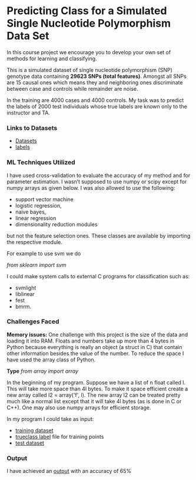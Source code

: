﻿# Predicting Class for a Simulated Single Nucleotide Polymorphism Data Set

In this course project we encourage you to develop your own set of methods for learning and classifying. 

This is a simulated dataset of single nucleotide polymorphism (SNP) genotype data containing **29623 SNPs (total features)**. Amongst all SNPs are 15 causal ones which means they and neighboring ones discriminate between case and controls while remainder are noise.

In the training are 4000 cases and 4000 controls. My task was to predict the labels of 2000 test individuals whose true labels are known only to the instructor and TA. 

### Links to Datasets
 - [Datasets](https://github.com/Gonnuru/Simulated_Single_Nucleotide_Polymorphism/blob/master/testdata.rar)
 - [labels](https://github.com/Gonnuru/Simulated_Single_Nucleotide_Polymorphism/blob/master/train_labels.txt) 


### ML Techniques Utilized
I have used cross-validation to evaluate the accuracy of my method and for parameter estimation. I wasn’t supposed to use numpy or scipy except for numpy arrays as given below. I was also allowed to use the following:
-	support vector machine
-	logistic regression, 
-	naive bayes, 
-	linear regression
-	dimensionality reduction modules 

but not the feature selection ones. These classes are available by importing the respective module. 

For example to use svm we do

*from sklearn import svm*

I could make system calls to external C programs for classification such as:
-	svmlight 
-	liblinear
-	fest
-	bmrm.

### Challenges Faced

**Memory issues:**
One challenge with this project is the size of the data and loading it into RAM. Floats and numbers take up more than 4 bytes in Python because everything is really an object (a struct in C) that contain other 
information besides the value of the number. To reduce the space I have used the array class of Python.

**Type** 
*from array import array*

In the beginning of my program. Suppose we have a list of n float called l. This will take more space than 4l bytes. To make it space efficient create a new array called l2 = array('f', l). The new array l2 can be 
treated pretty much like a normal list except that it will take 4l bytes (as is done in C or C++). One may also use numpy arrays for efficient storage.

In my program I could take as input:
-	[training dataset]()
-	[trueclass label](https://github.com/Gonnuru/Simulated_Single_Nucleotide_Polymorphism/blob/master/train_labels.txt) file for training points
-	[test dataset](https://github.com/Gonnuru/Simulated_Single_Nucleotide_Polymorphism/blob/master/testdata.rar) 

### Output
I have achieved an [output](https://github.com/Gonnuru/Simulated_Single_Nucleotide_Polymorphism/blob/master/Output.txt) with an accuracy of 65%








